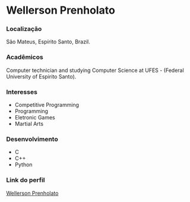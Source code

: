 # Wellerson Prenholato
### Localização 

São Mateus, Espírito Santo, Brazil.

### Acadêmicos 

Computer technician and studying Computer Science at UFES - (Federal University of Espirito Santo).

### Interesses 

- Competitive Programming
- Programming
- Eletronic Games
- Martial Arts

### Desenvolvimento 

- C
- C++
- Python

### Link do perfil 

[Wellerson Prenholato](https://github.com/WellersonPrenholato)